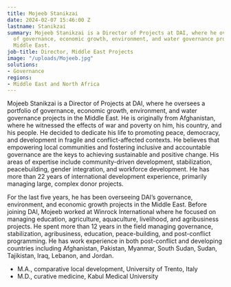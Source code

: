 ```yaml
---
title: Mojeeb Stanikzai
date: 2024-02-07 15:46:00 Z
lastname: Stanikzai
summary: Mojeeb Stanikzai is a Director of Projects at DAI, where he oversees a portfolio
  of governance, economic growth, environment, and water governance projects in the
  Middle East.
job-title: Director, Middle East Projects
image: "/uploads/Mojeeb.jpg"
solutions:
- Governance
regions:
- Middle East and North Africa
---
```


Mojeeb Stanikzai is a Director of Projects at DAI, where he oversees a portfolio of governance, economic growth, environment, and water governance projects in the Middle East. He is originally from Afghanistan, where he witnessed the effects of war and poverty on him, his country, and his people. He decided to dedicate his life to promoting peace, democracy, and development in fragile and conflict-affected contexts. He believes that empowering local communities and fostering inclusive and accountable governance are the keys to achieving sustainable and positive change. His areas of expertise include community-driven development, stabilization, peacebuilding, gender integration, and workforce development. He has more than 22 years of international development experience, primarily managing large, complex donor projects. 

For the last five years, he has been overseeing DAI’s governance, environment, and economic growth projects in the Middle East. Before joining DAI, Mojeeb worked at Winrock International where he focused on managing education, agriculture, aquaculture, livelihood, and agribusiness projects. He spent more than 12 years in the field managing governance, stabilization, agribusiness, education, peace-building, and post-conflict programming. He has work experience in both post-conflict and developing countries including Afghanistan, Pakistan, Myanmar, South Sudan, Sudan, Tajikistan, Iraq, Lebanon, and Jordan.

* M.A., comparative local development, University of Trento, Italy
* M.D., curative medicine, Kabul Medical University